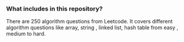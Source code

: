 ### What includes in this repository? 
There are 250 algorithm questions from Leetcode. It covers different algorithm questions like array, string , linked list, hash table from 
easy , medium to hard. 

